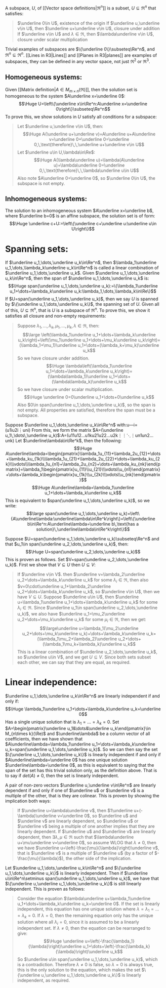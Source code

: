 
A subspace, $U$, of [[Vector space definitions|$\Re^n$]] is a subset, $U\subseteq\Re^n$ that satisfies:
> $\underline 0\in U$, existence of the origin
> If $\underline u,\underline v\in U$, then $\underline u+\underline v\in U$, closure under addition
> If $\underline v\in U$ and $\lambda\in\Re$, then $\lambda\underline v\in U$, closure under scalar multiplication

Trivial examples of subspaces are $\{\underline 0\}\subseteq\Re^n$, and $\Re^n\subseteq\Re^n$. [[Lines in R3|Lines]] and [[Planes in R3|planes]] are examples of subspaces, they can be defined in any vector space, not just $\Re^2$ or $\Re^3$.

## Homogeneous systems:

Given [[Matrix definition|$A\in M_{m\times n}(\Re)$]], then the solution set is homogeneous to the system $A\underline x=\underline 0$:$$\Huge U=\left\{\underline x\in\Re^n:A\underline x=\underline 0\right\}\subseteq\Re^n$$ 
To prove this, we show solutions in $U$ satisfy all conditions for a subspace:
>Let $\underline u,\underline v\in U$, then:$$\Huge A(\underline u+\underline v)=A\underline u+A\underline v=\underline 0+\underline 0=\underline 0,\,\text{therefore}\,\,\underline u+\underline v\in U$$
>Let $\underline u\in U,\lambda\in\Re$:$$\Huge A(\lambda\underline u)=\lambda(A\underline u)=\lambda\underline 0=\underline 0,\,\text{therefore}\,\,\lambda\underline u\in U$$
>Also note $A\underline 0=\underline 0$, so $\underline 0\in U$, the subspace is not empty.

## Inhomogeneous systems:

The solution to an inhomogeneous system $A\underline x=\underline b$, where $\underline b=0$ is an affine subspace, the solution set is of form:$$\Huge \underline c+U:=\left\{\underline c+\underline u:\underline u\in U\right\}$$
# Spanning sets:

If $\underline u_1,\dots,\underline u_k\in\Re^n$, then $\lambda_1\underline u_1,\dots,\lambda_k\underline u_k\in\Re^n$ is called a linear combination of $\underline u_1,\dots,\underline u_k$. Given $\underline u_1,\dots,\underline u_k\in\Re^n$, then the span of $\underline u_1,\dots,\underline u_k$ is:$$\Huge span(\underline u_1,\dots,\underline u_k):=\{\lambda_1\underline u_1+\dots+\lambda_k\underline u_k:\lambda_1,\dots,\lambda_k\in\Re\}$$
If $U=span(\underline u_1,\dots,\underline u_k)$, then we say $U$ is spanned by $\{\underline u_1,\dots,\underline u_k\}$, the spanning set of $U$. Given all of this, $U\subseteq\Re^n$, that is $U$ is a subspace of $\Re^n$. To prove this, we show it satisfies all closure and non-empty requirements:
> Suppose $\lambda_1,\dots,\lambda_k,\mu_1,\dots,\mu_k,\lambda\in\Re$, then:$$\large \left(\lambda_1\underline u_1+\dots+\lambda_k\underline u_k\right)+\left(\mu_1\underline u_1+\dots+\mu_k\underline u_k\right)=(\lambda_1+\mu_1)\underline u_1+\dots+(\lambda_k+\mu_k)\underline u_k$$ So we have closure under addition.
> $$\Huge \lambda\left(\lambda_1\underline u_1+\dots+\lambda_k\underline u_k\right)=(\lambda\lambda_1)\underline u_1+\dots+(\lambda\lambda_k)\underline u_k$$So we have closure under scalar multiplication.$$\Huge \underline 0=0\underline u_1+\dots+0\underline u_k$$
> Also $0\in span(\underline u_1,\dots,\underline u_k)$, so the span is not empty. All properties are satisfied, therefore the span must be a subspace.

Suppose $\underline u_1,\dots,\underline u_k\in\Re^n$ with:u―i=(u1iu2i⋮uni)
From this, we form the matrix $A=(\underline u_1\,\dots\,\underline u_k)$:A=(u11u12…u1ku21u22…u2k⋮⋮⋱⋮un1un2…unk)
Let $\underline\lambda\in\Re^k$, then the following:$$\Huge A\underline\lambda=\begin{pmatrix}\lambda_1u_{11}+\lambda_2u_{12}+\dots+\lambda_ku_{1k}\\\lambda_1u_{21}+\lambda_2u_{22}+\dots+\lambda_ku_{2k}\\\vdots\\\lambda_1u_{n1}+\lambda_2u_{n2}+\dots+\lambda_ku_{nk}\end{pmatrix}=\lambda_1\begin{pmatrix}u_{11}\\u_{21}\\\vdots\\u_{n1}\end{pmatrix}+\dots+\lambda_k\begin{pmatrix}u_{1k}\\u_{2k}\\\vdots\\u_{nk}\end{pmatrix}$$$$\Huge A\underline\lambda=\lambda_1\underline u_1+\dots+\lambda_k\underline u_k$$
This is equivalent to $span(\underline u_1,\dots,\underline u_k)$, so we write:$$\large span(\underline u_1,\dots,\underline u_k)=\left\{A\underline\lambda:\underline\lambda\in\Re^k\right\}=\left\{\underline b\in\Re^n:A\underline\lambda=\underline b\,\text{has a solution}\,\underline\lambda\in\Re^k\right\}$$

Suppose $U=span(\underline u_1,\dots,\underline u_k)\subseteq\Re^n$ and that $u_1\in span(\underline u_2,\dots,\underline u_k)$, then:$$\Huge U=span(\underline u_2,\dots,\underline u_k)$$
This is proven as follows. Set $V=span(\underline u_2,\dots,\underline u_k)$. First we show that $V\subseteq U$ then $U\subseteq V$:
> If $\underline v\in V$. then $\underline v=\lambda_2\underline u_2+\dots+\lambda_k\underline u_k$ for some $\lambda_i\in\Re$, then also $v=0\cdot\underline u_1+\lambda_2\underline u_2+\dots+\lambda_k\underline u_k$, so $\underline v\in U$, then we have $V\subseteq U$.
> Suppose $\underline u\in U$, then $\underline u=\lambda_1\underline u_1+\dots+\lambda_k\underline u_k$ for some $\lambda_i\in\Re$. Since $\underline u_1\in span(\underline u_2,\dots,\underline u_k)$, we also have $\underline u_1=\mu_2\underline u_2+\dots+\mu_k\underline u_k$ for some $\mu_i\in\Re$, then we get:$$\large\underline u=\lambda_1(\mu_2\underline u_2+\dots+\mu_k\underline u_k)+\dots+\lambda_k\underline u_k=(\lambda_1\mu_2+\lambda_2)\underline u_2+\dots+(\lambda_1\mu_k+\lambda_k)\underline u_k$$This is a linear combination of $\underline u_2,\dots,\underline u_k$, so $\underline u\in V$, and we get $U\subseteq V$. 
> Since both sets subset each other, we can say that they are equal, as required.

# Linear independence:

$\underline u_1,\dots,\underline u_k\in\Re^n$ are linearly independent if and only if:$$\Huge \lambda_1\underline u_1+\dots+\lambda_k\underline u_k=\underline 0$$
Has a single unique solution that is $\lambda_1=\dots=\lambda_k=0$. Set $A=\begin{pmatrix}\underline u_1&\dots&\underline u_k\end{pmatrix}\in M_{n\times k}(\Re)$ and $\underline\lambda$ be a column vector of all coefficients, then we have shown that $A\underline\lambda=\lambda_1\underline u_1+\dots+\lambda_k\underline u_k=span(\underline u_1,\dots,\underline u_k)$. So we can then say the set $\{\underline u_1,\dots,\underline u_k\}$ is linearly independent if and only if $A\underline\lambda=\underline 0$ has one unique solution $\underline\lambda=\underline 0$, as this is equivalent to saying that the span of the set has this trivial solution only, as the definition above. That is to say if $det(A)\neq0$, then the set is linearly independent.

A pair of non-zero vectors $\underline u,\underline v\in\Re^n$ are linearly dependent if and only if one of $\underline u$ or $\underline v$ is a multiple of the other, that is they are colinear. This is proven by showing the implication both ways:
> If $\underline u=\lambda\underline v$, then $1\underline u+(-\lambda)\underline v=\underline 0$, so $\underline u$ and $\underline v$ are linearly dependent, so $\underline u$ or $\underline v$ being a multiple of one another implies that they are linearly dependent.
> If $\underline u$ and $\underline v$ are linearly dependent, then $\exists\lambda,\mu\in\Re$ such that $\lambda\underline u+\mu\underline v=\underline 0$, so assume WLOG that $\lambda\neq0$, then we have $\underline u=\left(-\frac{\mu}{\lambda}\right)\underline v$, that is $\underline v$ is a multiple of $\underline u$ (by a factor of $-\frac{\mu}{\lambda}$), the other side of the implication.

Let $\underline u_1,\dots,\underline u_k\in\Re^n$ and $\{\underline u_1,\dots,\underline u_k\}$ is linearly independent. Then if $\underline u\in\Re^n\setminus span(\underline u_1,\dots,\underline u_k)$, we have that $\{\underline u,\underline u_1,\dots,\underline u_k\}$ is still linearly independent. This is proven as follows:
> Consider the equation $\lambda\underline u+\lambda_1\underline u_1+\dots+\lambda_k\underline u_k=\underline 0$. If the set is linearly independent, this equation has one unique solution where $\lambda=\lambda_1=\dots=\lambda_k=0$. 
> If $\lambda=0$, then the remaining equation only has the unique solution where all $\lambda_i=0$, since it is assumed to be a linearly independent set.
> If $\lambda\neq0$, then the equation can be rearranged to give:$$\Huge \underline u=\left(-\frac{\lambda_1}{\lambda}\right)\underline u_1+\dots+\left(-\frac{\lambda_k}{\lambda}\right)\underline u_k$$So $\underline u\in span(\underline u_1,\dots,\underline u_k)$, which is a contradiction. Therefore $\lambda\neq0$ is false, so $\lambda=0$ is always true, this is the only solution to the equation, which makes the set $\{\underline u,\underline u_1,\dots,\underline u_k\}$ is linearly independent, as required.